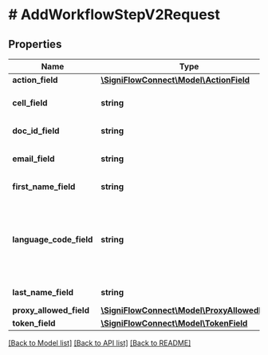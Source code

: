 # # AddWorkflowStepV2Request

## Properties

Name | Type | Description | Notes
------------ | ------------- | ------------- | -------------
**action_field** | [**\SigniFlowConnect\Model\ActionField**](ActionField.md) |  |
**cell_field** | **string** | Mobile number of participant |
**doc_id_field** | **string** | Document ID field. |
**email_field** | **string** | Participant email address. |
**first_name_field** | **string** | Participant firstname. |
**language_code_field** | **string** | Participant 2 Digit ISO Language Code &#x60;en &#x3D; English es &#x3D; Spanish fr &#x3D; French ect&#x60; |
**last_name_field** | **string** | Participant last name. |
**proxy_allowed_field** | [**\SigniFlowConnect\Model\ProxyAllowedField**](ProxyAllowedField.md) |  |
**token_field** | [**\SigniFlowConnect\Model\TokenField**](TokenField.md) |  |

[[Back to Model list]](../../README.md#models) [[Back to API list]](../../README.md#endpoints) [[Back to README]](../../README.md)
